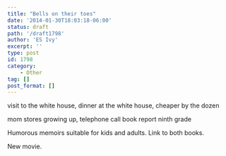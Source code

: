 ```yaml
---
title: "Bells on their toes"
date: '2014-01-30T18:03:18-06:00'
status: draft
path: '/draft1798'
author: 'ES Ivy'
excerpt: ''
type: post
id: 1798
category:
    - Other
tag: []
post_format: []
---
```

visit to the white house, dinner at the white house, cheaper by the dozen

mom stores growing up, telephone call book report ninth grade

Humorous memoirs suitable for kids and adults. Link to both books.

New movie.